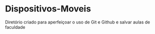# Dispositivos-Moveis
Diretório criado para aperfeiçoar o uso de Git e Github e salvar aulas de faculdade
